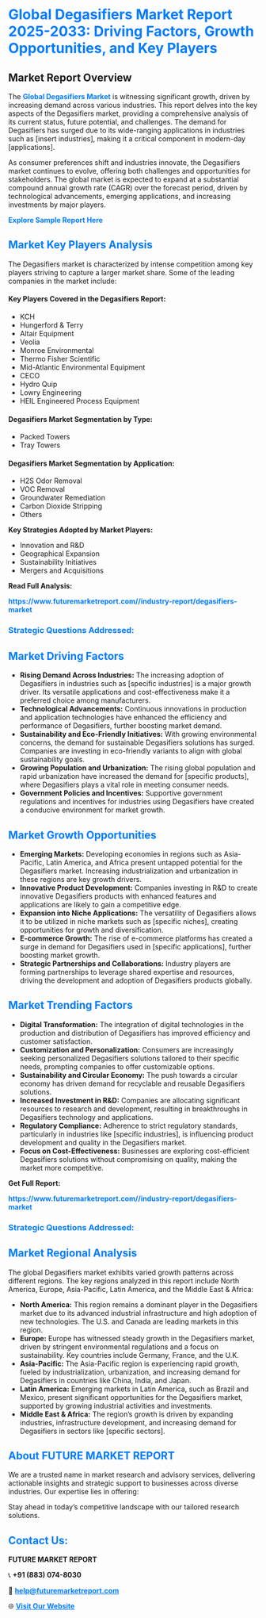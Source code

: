 <h1 style="color: #007BFF;">Global Degasifiers Market Report 2025-2033: Driving Factors, Growth Opportunities, and Key Players</h1>

<section id="overview">
<h2>Market Report Overview</h2>
<p>The <a href="https://www.futuremarketreport.com//industry-report/degasifiers-market" style="color: #007BFF; text-decoration: none;"><strong>Global Degasifiers Market</strong></a> is witnessing significant growth, driven by increasing demand across various industries. This report delves into the key aspects of the Degasifiers market, providing a comprehensive analysis of its current status, future potential, and challenges. The demand for Degasifiers has surged due to its wide-ranging applications in industries such as [insert industries], making it a critical component in modern-day [applications].</p>
<p>As consumer preferences shift and industries innovate, the Degasifiers market continues to evolve, offering both challenges and opportunities for stakeholders. The global market is expected to expand at a substantial compound annual growth rate (CAGR) over the forecast period, driven by technological advancements, emerging applications, and increasing investments by major players.</p>
</section>

<section id="overview">
<p><a href="https://www.futuremarketreport.com//request-sample/reportId=52322" style="color: #007BFF; text-decoration: none;"><strong>Explore Sample Report Here</strong></a></p>
</section>

<section id="key-players">
<h2 style="color: #007BFF;">Market Key Players Analysis</h2>
<p>The Degasifiers market is characterized by intense competition among key players striving to capture a larger market share. Some of the leading companies in the market include:</p>
<h4>Key Players Covered in the Degasifiers Report:</h4>
<ul><li>KCH</li><li>Hungerford &amp; Terry</li><li>Altair Equipment</li><li>Veolia</li><li>Monroe Environmental</li><li>Thermo Fisher Scientific</li><li>Mid-Atlantic Environmental Equipment</li><li>CECO</li><li>Hydro Quip</li><li>Lowry Engineering</li><li>HEIL Engineered Process Equipment</li></ul>
<h4>Degasifiers Market Segmentation by Type:</h4>
<ul><li>Packed Towers</li><li>Tray Towers</li></ul>

<h4>Degasifiers Market Segmentation by Application:</h4>
<ul><li>H2S Odor Removal</li><li>VOC Removal</li><li>Groundwater Remediation</li><li>Carbon Dioxide Stripping</li><li>Others</li></ul>
<p><strong>Key Strategies Adopted by Market Players:</strong></p>
<ul>
<li>Innovation and R&D</li>
<li>Geographical Expansion</li>
<li>Sustainability Initiatives</li>
<li>Mergers and Acquisitions</li>
</ul>
</section>

<section>
<p><strong>Read Full Analysis: </strong></p><a href="https://www.futuremarketreport.com//industry-report/degasifiers-market" style="color: #007BFF; text-decoration: none;"><strong>https://www.futuremarketreport.com//industry-report/degasifiers-market</strong></a>
<h3 style="color: #007BFF;">Strategic Questions Addressed:</h3>
</section>

<section id="driving-factors">
<h2 style="color: #007BFF;">Market Driving Factors</h2>
<ul>
<li><strong>Rising Demand Across Industries:</strong> The increasing adoption of Degasifiers in industries such as [specific industries] is a major growth driver. Its versatile applications and cost-effectiveness make it a preferred choice among manufacturers.</li>
<li><strong>Technological Advancements:</strong> Continuous innovations in production and application technologies have enhanced the efficiency and performance of Degasifiers, further boosting market demand.</li>
<li><strong>Sustainability and Eco-Friendly Initiatives:</strong> With growing environmental concerns, the demand for sustainable Degasifiers solutions has surged. Companies are investing in eco-friendly variants to align with global sustainability goals.</li>
<li><strong>Growing Population and Urbanization:</strong> The rising global population and rapid urbanization have increased the demand for [specific products], where Degasifiers plays a vital role in meeting consumer needs.</li>
<li><strong>Government Policies and Incentives:</strong> Supportive government regulations and incentives for industries using Degasifiers have created a conducive environment for market growth.</li>
</ul>
</section>

<section id="growth-opportunities">
<h2 style="color: #007BFF;">Market Growth Opportunities</h2>
<ul>
<li><strong>Emerging Markets:</strong> Developing economies in regions such as Asia-Pacific, Latin America, and Africa present untapped potential for the Degasifiers market. Increasing industrialization and urbanization in these regions are key growth drivers.</li>
<li><strong>Innovative Product Development:</strong> Companies investing in R&D to create innovative Degasifiers products with enhanced features and applications are likely to gain a competitive edge.</li>
<li><strong>Expansion into Niche Applications:</strong> The versatility of Degasifiers allows it to be utilized in niche markets such as [specific niches], creating opportunities for growth and diversification.</li>
<li><strong>E-commerce Growth:</strong> The rise of e-commerce platforms has created a surge in demand for Degasifiers used in [specific applications], further boosting market growth.</li>
<li><strong>Strategic Partnerships and Collaborations:</strong> Industry players are forming partnerships to leverage shared expertise and resources, driving the development and adoption of Degasifiers products globally.</li>
</ul>
</section>

<section id="trending-factors">
<h2 style="color: #007BFF;">Market Trending Factors</h2>
<ul>
<li><strong>Digital Transformation:</strong> The integration of digital technologies in the production and distribution of Degasifiers has improved efficiency and customer satisfaction.</li>
<li><strong>Customization and Personalization:</strong> Consumers are increasingly seeking personalized Degasifiers solutions tailored to their specific needs, prompting companies to offer customizable options.</li>
<li><strong>Sustainability and Circular Economy:</strong> The push towards a circular economy has driven demand for recyclable and reusable Degasifiers solutions.</li>
<li><strong>Increased Investment in R&D:</strong> Companies are allocating significant resources to research and development, resulting in breakthroughs in Degasifiers technology and applications.</li>
<li><strong>Regulatory Compliance:</strong> Adherence to strict regulatory standards, particularly in industries like [specific industries], is influencing product development and quality in the Degasifiers market.</li>
<li><strong>Focus on Cost-Effectiveness:</strong> Businesses are exploring cost-efficient Degasifiers solutions without compromising on quality, making the market more competitive.</li>
</ul>
</section>

<section>
<p><strong>Get Full Report: </strong></p><a href="https://www.futuremarketreport.com//industry-report/degasifiers-market" style="color: #007BFF; text-decoration: none;"><strong>https://www.futuremarketreport.com//industry-report/degasifiers-market</strong></a>
<h3 style="color: #007BFF;">Strategic Questions Addressed:</h3>
</section>


<section id="regional-analysis">
<h2 style="color: #007BFF;">Market Regional Analysis</h2>
<p>The global Degasifiers market exhibits varied growth patterns across different regions. The key regions analyzed in this report include North America, Europe, Asia-Pacific, Latin America, and the Middle East & Africa:</p>
<ul>
<li><strong>North America:</strong> This region remains a dominant player in the Degasifiers market due to its advanced industrial infrastructure and high adoption of new technologies. The U.S. and Canada are leading markets in this region.</li>
<li><strong>Europe:</strong> Europe has witnessed steady growth in the Degasifiers market, driven by stringent environmental regulations and a focus on sustainability. Key countries include Germany, France, and the U.K.</li>
<li><strong>Asia-Pacific:</strong> The Asia-Pacific region is experiencing rapid growth, fueled by industrialization, urbanization, and increasing demand for Degasifiers in countries like China, India, and Japan.</li>
<li><strong>Latin America:</strong> Emerging markets in Latin America, such as Brazil and Mexico, present significant opportunities for the Degasifiers market, supported by growing industrial activities and investments.</li>
<li><strong>Middle East & Africa:</strong> The region’s growth is driven by expanding industries, infrastructure development, and increasing demand for Degasifiers in sectors like [specific sectors].</li>
</ul>
</section>

<footer>
<h2 style="color: #007BFF;">About FUTURE MARKET REPORT</h2>
<p>We are a trusted name in market research and advisory services, delivering actionable insights and strategic support to businesses across diverse industries. Our expertise lies in offering:</p>

<p>Stay ahead in today’s competitive landscape with our tailored research solutions.</p>

<h2 style="color: #007BFF;">Contact Us:</h2>
<p><strong>FUTURE MARKET REPORT</strong></p>
<p>📞 <strong>+91 (883) 074-8030</strong></p>
<p>📧 <strong><a href="mailto:help@futuremarketreport.com" style="color: #007BFF;">help@futuremarketreport.com</a></strong></p>
<p>🌐 <strong><a href="https://www.futuremarketreport.com/" style="color: #007BFF;">Visit Our Website</a></strong></p>
</footer>